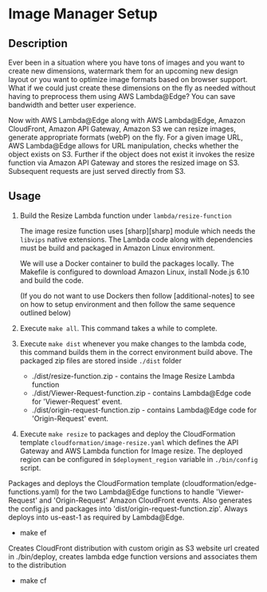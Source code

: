 # Image Manager Setup

## Description

Ever been in a situation where you have tons of images and you want to create new dimensions, watermark them for an upcoming new design layout or you want to optimize image formats based on browser support.
What if we could just create these dimensions on the fly as needed without having to preprocess them using AWS Lambda@Edge? You can save bandwidth and better user experience.

Now with AWS Lambda@Edge along with AWS Lambda@Edge, Amazon CloudFront, Amazon API Gateway, Amazon S3 we can resize images, generate appropriate formats (webP) on the fly. For a given image URL, AWS Lambda@Edge allows for URL manipulation, checks whether the object exists on S3. Further if the object does not exist it invokes the resize function via Amazon API Gateway and stores the resized image on S3.
Subsequent requests are just served directly from S3.

## Usage

1. Build the Resize Lambda function under `lambda/resize-function`

    The image resize function uses [sharp][sharp] module which needs the `libvips` native extensions. The Lambda code along with dependencies must be build and packaged in Amazon Linux environment.

    We will use a Docker container to build the packages locally. The Makefile is configured to download Amazon Linux, install Node.js 6.10 and build the code.

    (If you do not want to use Dockers then follow [additional-notes] to see on how to setup environment and then follow the same sequence outlined below)

1. Execute `make all`. This command takes a while to complete.

1.  Execute `make dist` whenever you make changes to the lambda code, this command builds them in the correct environment build above. The packaged zip files are stored inside `./dist` folder
    - ./dist/resize-function.zip - contains the Image Resize Lambda function
    - ./dist/Viewer-Request-function.zip - contains Lambda@Edge code for 'Viewer-Request' event.
    - ./dist/origin-request-function.zip - contains Lambda@Edge code for 'Origin-Request' event.

1.  Execute `make resize` to packages and deploy the CloudFormation template `cloudformation/image-resize.yaml` which defines the API Gateway and AWS Lambda function for Image resize. The deployed region can be configured in `$deployment_region` variable in `./bin/config` script.

Packages and deploys the CloudFormation template (cloudformation/edge-functions.yaml) for the two Lambda@Edge functions to handle 'Viewer-Request' and 'Origin-Request' Amazon CloudFront events. Also generates the config.js and packages into 'dist/origin-request-function.zip'. Always deploys into us-east-1 as required by Lambda@Edge.
- make ef

Creates CloudFront distribution with custom origin as S3 website url created in ./bin/deploy,
creates lambda edge function versions and associates them to the distribution
- make cf
